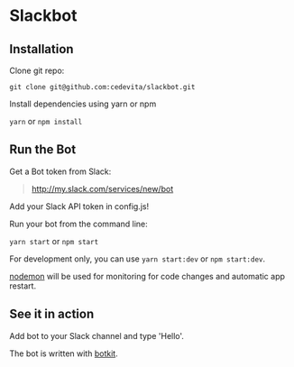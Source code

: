 # Slackbot

## Installation
Clone git repo:

`git clone git@github.com:cedevita/slackbot.git`

Install dependencies using yarn or npm

`yarn` or `npm install`


## Run the Bot
Get a Bot token from Slack:
> http://my.slack.com/services/new/bot

Add your Slack API token in config.js!

Run your bot from the command line:

`yarn start` or `npm start`

For development only, you can use `yarn start:dev` or `npm start:dev`. 

[nodemon](https://github.com/remy/nodemon) will be used for monitoring for code changes and automatic app restart.

## See it in action
Add bot to your Slack channel and type 'Hello'.


The bot is written with [botkit](http://howdy.ai/botkit).